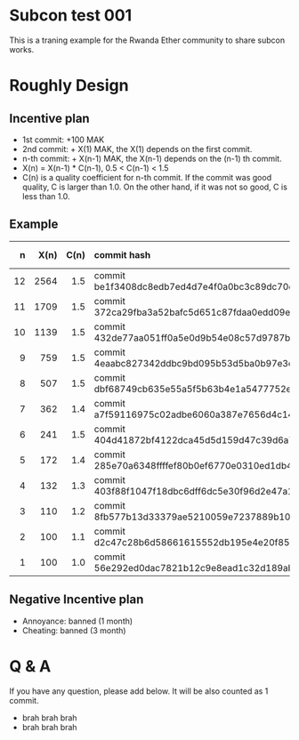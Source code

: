 # Subcon test 001

This is a traning example for the Rwanda Ether community to share subcon works.

# Roughly Design

## Incentive plan

 * 1st commit: +100 MAK
 * 2nd commit: + X(1) MAK, the X(1) depends on the first commit.
 * n-th commit: + X(n-1) MAK, the X(n-1) depends on the (n-1) th commit.
 * X(n) = X(n-1) * C(n-1), 0.5 < C(n-1) < 1.5
 * C(n) is a quality coefficient for n-th commit. If the commit was good quality, C is larger than 1.0. On the other hand, if it was not so good, C is less than 1.0.

## Example

| n | X(n) | C(n) | commit hash | ballance (MAK) |
|---:|---:|---:|:---| ---:|
|12 | 2564  |  1.5  | commit be1f3408dc8edb7ed4d7e4f0a0bc3c89dc70ecd7 | 7895 |
|11 | 1709  |  1.5  | commit 372ca29fba3a52bafc5d651c87fdaa0edd09ee0b | 5331 |
|10 | 1139  |  1.5  | commit 432de77aa051ff0a5e0d9b54e08c57d9787b6729 | 3622 |
|9  |  759  |  1.5  | commit 4eaabc827342ddbc9bd095b53d5ba0b97e3c3a86 | 2483 |
|8  |  507  |  1.5  | commit dbf68749cb635e55a5f5b63b4e1a5477752ea886 | 1724 |
|7  |  362  |  1.4  | commit a7f59116975c02adbe6060a387e7656d4c147942 | 1217 |
|6  |  241  |  1.5  | commit 404d41872bf4122dca45d5d159d47c39d6a71490 |  855 |
|5  |  172  |  1.4  | commit 285e70a6348ffffef80b0ef6770e0310ed1db47e |  614 |
|4  |  132  |  1.3  | commit 403f88f1047f18dbc6dff6dc5e30f96d2e47a16d |  442 |
|3  |  110  |  1.2  | commit 8fb577b13d33379ae5210059e7237889b1030940 |  310 |
|2  |  100  |  1.1  | commit d2c47c28b6d58661615552db195e4e20f85c6f24 |  200 |
|1  |  100  |  1.0  | commit 56e292ed0dac7821b12c9e8ead1c32d189ab47aa |  100 |


## Negative Incentive plan

 * Annoyance: banned (1 month)
 * Cheating: banned (3 month)

# Q & A

If you have any question, please add below. It will be also counted as 1 commit. 

 * brah brah brah
 * brah brah brah

